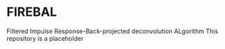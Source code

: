 # FIREBAL
Filtered Impulse Response-Back-projected deconvolution ALgorithm
This repository is a placeholder
